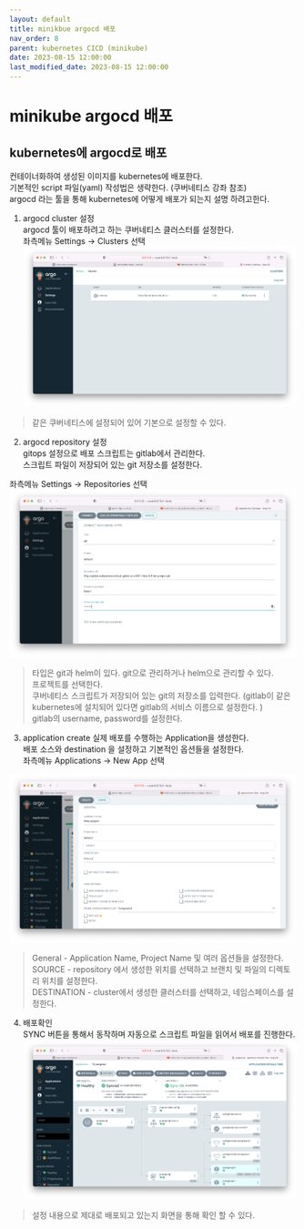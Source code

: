 ```yaml
---
layout: default
title: minikbue argocd 배포  
nav_order: 8
parent: kubernetes CICD (minikube)
date: 2023-08-15 12:00:00
last_modified_date: 2023-08-15 12:00:00
---
```


# minikube argocd 배포 

## kubernetes에 argocd로 배포 
컨테이너화하여 생성된 이미지를 kubernetes에 배포한다.    
기본적인 script 파일(yaml) 작성법은 생략한다. (쿠버네티스 강좌 참조)   
argocd 라는 툴을 통해 kubernetes에 어떻게 배포가 되는지 설명 하려고한다.     

1. argocd cluster 설정   
argocd 툴이 배포하려고 하는 쿠버네티스 클러스터를 설정한다.    
좌측메뉴 Settings -> Clusters 선택   
![minikube argocd cluster](../image/MinikubeCICD/minikube-deploy1.png)   
> 같은 쿠버네티스에 설정되어 있어 기본으로 설정할 수 있다.    

2. argocd repository 설정     
gitops 설정으로 배포 스크립트는 gitlab에서 관리한다.    
스크립트 파일이 저장되어 있는 git 저장소를 설정한다. 

좌측메뉴 Settings -> Repositories 선택   
![minikube argocd repository](../image/MinikubeCICD/minikube-deploy2.png)   

> 타입은 git과 helm이 있다. git으로 관리하거나 helm으로 관리할 수 있다.    
> 프로젝트를 선택한다.    
> 쿠버네티스 스크립트가 저장되어 있는 git의 저장소를 입력한다. (gitlab이 같은 kubernetes에 설치되어 있다면 gitlab의 서비스 이름으로 설정한다. )   
> gitlab의 username, password를 설정한다.    


3. application create
실제 배포를 수행하는 Application을 생성한다.    
배포 소스와 destination 을 설정하고 기본적인 옵션들을 설정한다.    
좌측메뉴 Applications -> New App 선택    

![minikube argocd application](../image/MinikubeCICD/minikube-deploy4.png)   

> General - Application Name, Project Name 및 여러 옵션들을 설정한다.    
> SOURCE - repository 에서 생성한 위치를 선택하고 브랜치 및 파일의 디렉토리 위치를 설정한다.    
> DESTINATION - cluster에서 생성한 클러스터를 선택하고, 네임스페이스를 설정한다.    

4. 배포확인    
SYNC 버튼을 통해서 동작하며 자동으로 스크립트 파일을 읽어서 배포를 진행한다.    
![minikube argocd deploy](../image/MinikubeCICD/minikube-deploy3.png)   
> 설정 내용으로 제대로 배포되고 있는지 화면을 통해 확인 할 수 있다.    

